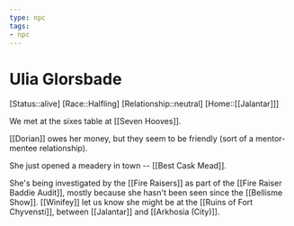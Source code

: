 ```yaml
---
type: npc
tags: 
- npc
---
```


# Ulia Glorsbade
[Status::alive]
[Race::Halfling]
[Relationship::neutral]
[Home::[[Jalantar]]]

We met at the sixes table at [[Seven Hooves]]. 

[[Dorian]] owes her money, but they seem to be friendly (sort of a mentor-mentee relationship).

She just opened a meadery in town -- [[Best Cask Mead]]. 

She's being investigated by the [[Fire Raisers]] as part of the [[Fire Raiser Baddie Audit]], mostly because she hasn't been seen since the [[Bellisme Show]]. [[Winifey]] let us know she might be at the [[Ruins of Fort Chyvensti]], between [[Jalantar]] and [[Arkhosia (City)]]. 